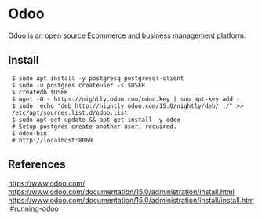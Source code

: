 Odoo
=====

Odoo is an open source Ecommerce and business management platform. 

Install
-------

     $ sudo apt install -y postgresq postgresql-client
     $ sudo -u postgres createuser -s $USER 
     $ createdb $USER
     $ wget -O - https://nightly.odoo.com/odoo.key | suo apt-key add - 
     $ sudo  echo "deb http://nightly.odoo.com/15.0/nightly/deb/ ./" >> 
     /etc/apt/sources.list.d/odoo.list 
     $ sudo apt-get update && apt-get install -y odoo
     # Setup postgres create another user, required.
     $ odoo-bin
     # http://localhost:8069


References
----------

https://www.odoo.com/
https://www.odoo.com/documentation/15.0/administration/install.html
https://www.odoo.com/documentation/15.0/administration/install/install.html#running-odoo